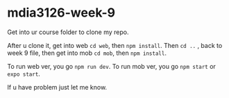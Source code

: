 # mdia3126-week-9

Get into ur course folder to clone my repo.

After u clone it, get into web `cd web`, then `npm install`.
Then `cd ..` , back to week 9 file, then get into mob `cd mob`, then `npm install`.

To run web ver, you go `npm run dev`.
To run mob ver, you go `npm start` or `expo start`.

If u have problem just let me know.
